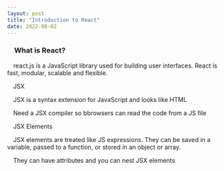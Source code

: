 ```yaml
---
layout: post
title: "Introduction to React"
date: 2022-08-02
---
```


<h3>&emsp;What is React?</h3>
<p>&emsp;react.js is a JavaScript library used for building user interfaces. React is fast, modular, scalable and flexible.</p>

<!--more-->

<p>&emsp;JSX</p>
<p>&emsp;JSX is a syntax extension for JavaScript and looks like HTML</p>
<p>&emsp;Need a JSX compiler so bbrowsers can read the code from a JS file</p>

<p>&emsp;JSX Elements</p>
<p>&emsp;JSX elements are treated like JS expressions. They can be saved in a variable, passed to a function, or stored in an object or array.</p>
<p>&emsp;They can have attributes and you can nest JSX elements</p>


